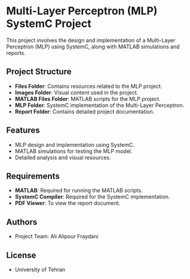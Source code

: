 
# Multi-Layer Perceptron (MLP) SystemC Project

This project involves the design and implementation of a Multi-Layer Perceptron (MLP) using SystemC, along with MATLAB simulations and reports.

## Project Structure
- **Files Folder**: Contains resources related to the MLP project.
- **Images Folder**: Visual content used in the project.
- **MATLAB Files Folder**: MATLAB scripts for the MLP project.
- **MLP Folder**: SystemC implementation of the Multi-Layer Perceptron.
- **Report Folder**: Contains detailed project documentation.

## Features
- MLP design and implementation using SystemC.
- MATLAB simulations for testing the MLP model.
- Detailed analysis and visual resources.

## Requirements
- **MATLAB**: Required for running the MATLAB scripts.
- **SystemC Compiler**: Required for the SystemC implementation.
- **PDF Viewer**: To view the report document.

## Authors
- Project Team: Ali Alipour Fraydani

## License
- University of Tehran
